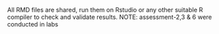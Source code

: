 All RMD files are shared, run them on Rstudio or any other suitable R compiler to check and validate results.
NOTE: assessment-2,3 & 6 were conducted in labs
